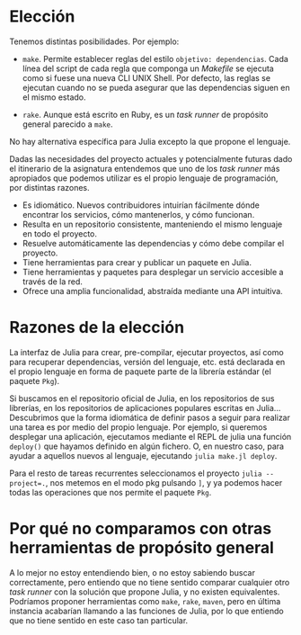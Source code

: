 # Elección

Tenemos distintas posibilidades. Por ejemplo:

* `make`. Permite establecer reglas del estilo `objetivo: dependencias`. Cada
línea del script de cada regla que componga un *Makefile* se ejecuta como si
fuese una nueva CLI UNIX Shell. Por defecto, las reglas se ejecutan cuando
no se pueda asegurar que las dependencias siguen en el mismo estado.

* `rake`. Aunque está escrito en Ruby, es un *task runner* de propósito general
parecido a `make`.

No hay alternativa específica para Julia excepto la que propone el lenguaje.

Dadas las necesidades del proyecto actuales y potencialmente futuras dado el
itinerario de la asignatura entendemos que uno de los *task runner*
más apropiados que podemos utilizar es el propio lenguaje de programación,
por distintas razones.

* Es idiomático. Nuevos contribuidores intuirían fácilmente dónde encontrar
los servicios, cómo mantenerlos, y cómo funcionan.
* Resulta en un repositorio consistente, manteniendo el mismo lenguaje en todo
el proyecto.
* Resuelve automáticamente las dependencias y cómo debe compilar el proyecto.
* Tiene herramientas para crear y publicar un paquete en Julia.
* Tiene herramientas y paquetes para desplegar un servicio accesible a través de
la red.
* Ofrece una amplia funcionalidad, abstraída mediante una API intuitiva.

# Razones de la elección

La interfaz de Julia para crear, pre-compilar, ejecutar proyectos, así como para
recuperar dependencias, versión del lenguaje, etc. está declarada en el propio
lenguaje en forma de paquete parte de la librería estándar (el paquete `Pkg`).

Si buscamos en el repositorio oficial de Julia, en los repositorios de sus librerías,
en los repositorios de aplicaciones populares escritas en Julia...
Descubrimos que la forma idiomática de definir pasos a seguir para realizar una tarea
es por medio del propio lenguaje. Por ejemplo, si queremos desplegar una aplicación,
ejecutamos mediante el REPL de julia una función `deploy()` que hayamos definido en algún
fichero. O, en nuestro caso, para ayudar a aquellos nuevos al lenguaje, ejecutando
`julia make.jl deploy`.

Para el resto de tareas recurrentes seleccionamos el proyecto `julia --project=.`,
nos metemos en el modo pkg pulsando `]`, y ya podemos hacer todas las operaciones que nos permite
el paquete `Pkg`.

# Por qué no comparamos con otras herramientas de propósito general

A lo mejor no estoy entendiendo bien, o no estoy sabiendo buscar correctamente, pero entiendo que
no tiene sentido comparar cualquier otro *task runner* con la solución que propone Julia, y no existen
equivalentes. Podríamos proponer herramientas como `make`, `rake`, `maven`, pero en última instancia
acabarían llamando a las funciones de Julia, por lo que entiendo que no tiene sentido en este caso
tan particular.
